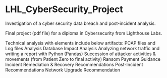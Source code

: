 # LHL_CyberSecurity_Project
Investigation of a cyber security data breach and post-incident analysis.

Final project (pdf file) for a diploma in Cybersecurity from Lighthouse Labs.

Technical analysis with elements include below artifacts:
PCAP files and Log files Analysis
Database Impact Analysis
Analyzing network traffic and writing a report with Python (Pandas)
Succession of attacker activities & movements (from Patient Zero to final activity)
Ransom Payment Guidance
Incident Remediation & Recovery Recommendations
Post-Incident Recommendations
Network Upgrade Recommendation
